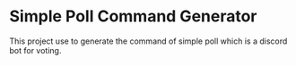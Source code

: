 # Simple Poll Command Generator

This project use to generate the command of simple poll which is a discord bot for voting.